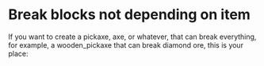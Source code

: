 # Break blocks not depending on item

If you want to create a pickaxe, axe, or whatever, that can break everything, for example, a wooden\_pickaxe that can break diamond ore, this is your place:

